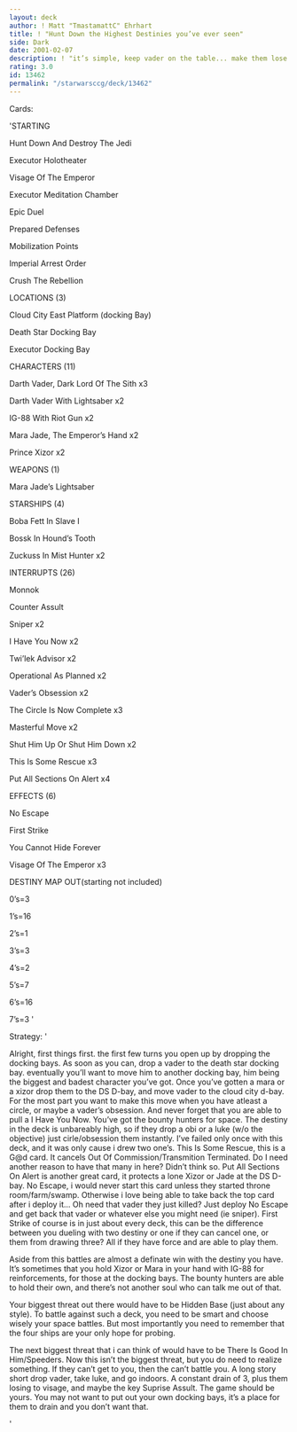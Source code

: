 ```yaml
---
layout: deck
author: ! Matt "TmastamattC" Ehrhart
title: ! "Hunt Down the Highest Destinies you’ve ever seen"
side: Dark
date: 2001-02-07
description: ! "it’s simple, keep vader on the table... make them lose to visage, drain for the little that you have. keep the ships for a pick and choose kind of battle."
rating: 3.0
id: 13462
permalink: "/starwarsccg/deck/13462"
---
```

Cards: 

'STARTING

Hunt Down And Destroy The Jedi

Executor Holotheater

Visage Of The Emperor

Executor Meditation Chamber

Epic Duel

Prepared Defenses

Mobilization Points

Imperial Arrest Order

Crush The Rebellion


LOCATIONS (3)

Cloud City East Platform (docking Bay)

Death Star Docking Bay

Executor Docking Bay


CHARACTERS (11)

Darth Vader, Dark Lord Of The Sith x3

Darth Vader With Lightsaber x2

IG-88 With Riot Gun x2

Mara Jade, The Emperor’s Hand x2

Prince Xizor x2


WEAPONS (1)

Mara Jade’s Lightsaber


STARSHIPS (4)

Boba Fett In Slave I

Bossk In Hound’s Tooth

Zuckuss In Mist Hunter x2


INTERRUPTS (26)

Monnok

Counter Assult

Sniper x2

I Have You Now x2

Twi’lek Advisor x2

Operational As Planned x2

Vader’s Obsession x2

The Circle Is Now Complete x3

Masterful Move x2

Shut Him Up Or Shut Him Down x2

This Is Some Rescue x3

Put All Sections On Alert x4


EFFECTS (6)

No Escape 

First Strike

You Cannot Hide Forever

Visage Of The Emperor x3


DESTINY MAP OUT(starting not included)

0’s=3

1’s=16

2’s=1

3’s=3

4’s=2

5’s=7

6’s=16

7’s=3 '

Strategy: '

Alright, first things first. the first few turns you open up by dropping the docking bays. As soon as you can, drop a vader to the death star docking bay. eventually you’ll want to move him to another docking bay, him being the biggest and badest character you’ve got. Once you’ve gotten a mara or a xizor drop them to the DS D-bay, and move vader to the cloud city d-bay. For the most part you want to make this move when you have atleast a circle, or maybe a vader’s obsession. And never forget that you are able to pull a I Have You Now. You’ve got the bounty hunters for space. The destiny in the deck is unbareably high, so if they drop a obi or a luke (w/o the objective) just cirle/obsession them instantly. I’ve failed only once with this deck, and it was only cause i drew two one’s. This Is Some Rescue, this is a G@d card. It cancels Out Of Commission/Transmition Terminated. Do I need another reason to have that many in here? Didn’t think so. Put All Sections On Alert is another great card, it protects a lone Xizor or Jade at the DS D-bay. No Escape, i would never start this card unless they started throne room/farm/swamp. Otherwise i love being able to take back the top card after i deploy it... Oh need that vader they just killed? Just deploy No Escape and get back that vader or whatever else you might need (ie sniper). First Strike of course is in just about every deck, this can be the difference between you dueling with two destiny or one if they can cancel one, or them from drawing three? All if they have force and are able to play them. 

Aside from this battles are almost a definate win with the destiny you have. It’s sometimes that you hold Xizor or Mara in your hand with IG-88 for reinforcements, for those at the docking bays. The bounty hunters are able to hold their own, and there’s not another soul who can talk me out of that. 

Your biggest threat out there would have to be Hidden Base (just about any style). To battle against such a deck, you need to be smart and choose wisely your space battles. But most importantly you need to remember that the four ships are your only hope for probing. 

The next biggest threat that i can think of would have to be There Is Good In Him/Speeders. Now this isn’t the biggest threat, but you do need to realize something. If they can’t get to you, then the can’t battle you. A long story short drop vader, take luke, and go indoors. A constant drain of 3, plus them losing to visage, and maybe the key Suprise Assult. The game should be yours. You may not want to put out your own docking bays, it’s a place for them to drain and you don’t want that.

'
